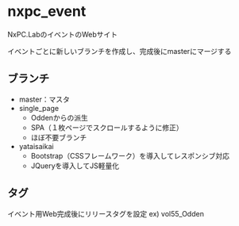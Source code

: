 # nxpc_event
NxPC.LabのイベントのWebサイト

イベントごとに新しいブランチを作成し、完成後にmasterにマージする

## ブランチ
- master：マスタ
- single_page
  - Oddenからの派生
  - SPA（１枚ページでスクロールするように修正）
  - ほぼ不要ブランチ
- yataisaikai
  - Bootstrap（CSSフレームワーク）を導入してレスポンシブ対応
  - JQueryを導入してJS軽量化
  
## タグ
イベント用Web完成後にリリースタグを設定
ex) vol55_Odden
